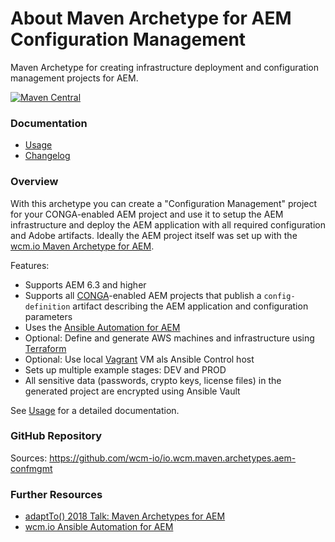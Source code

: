 About Maven Archetype for AEM Configuration Management
======================================================

Maven Archetype for creating infrastructure deployment and configuration management projects for AEM.

[![Maven Central](https://img.shields.io/maven-central/v/io.wcm.maven.archetypes/io.wcm.maven.archetypes.aem-confmgmt)](https://repo1.maven.org/maven2/io/wcm/maven/archetypes/io.wcm.maven.archetypes.aem-confmgmt)


### Documentation

* [Usage][usage]
* [Changelog][changelog]


### Overview

With this archetype you can create a "Configuration Management" project for your CONGA-enabled AEM project and use it to setup the AEM infrastructure and deploy the AEM application with all required configuration and Adobe artifacts. Ideally the AEM project itself was set up with the [wcm.io Maven Archetype for AEM][aem-archetype].

Features:

* Supports AEM 6.3 and higher
* Supports all [CONGA][conga]-enabled AEM projects that publish a `config-definition` artifact describing the AEM application and configuration parameters
* Uses the [Ansible Automation for AEM][aem-ansible]
* Optional: Define and generate AWS machines and infrastructure using [Terraform][terraform]
* Optional: Use local [Vagrant][vagrant] VM als Ansible Control host
* Sets up multiple example stages: DEV and PROD
* All sensitive data (passwords, crypto keys, license files) in the generated project are encrypted using Ansible Vault

See [Usage][usage] for a detailed documentation.


### GitHub Repository

Sources: https://github.com/wcm-io/io.wcm.maven.archetypes.aem-confmgmt


### Further Resources

* [adaptTo() 2018 Talk: Maven Archetypes for AEM][adaptto-talk-2018-aem-archetypes]
* [wcm.io Ansible Automation for AEM][aem-ansible]


[usage]: usage.html
[changelog]: changes-report.html
[aem-archetype]: ../aem/
[conga]: https://devops.wcm.io/conga/
[aem-ansible]: https://devops.wcm.io/ansible-aem/
[terraform]: https://www.terraform.io/
[vagrant]: https://www.vagrantup.com/
[adaptto-talk-2018-aem-archetypes]: https://adapt.to/2018/en/schedule/maven-archetypes-for-aem.html
